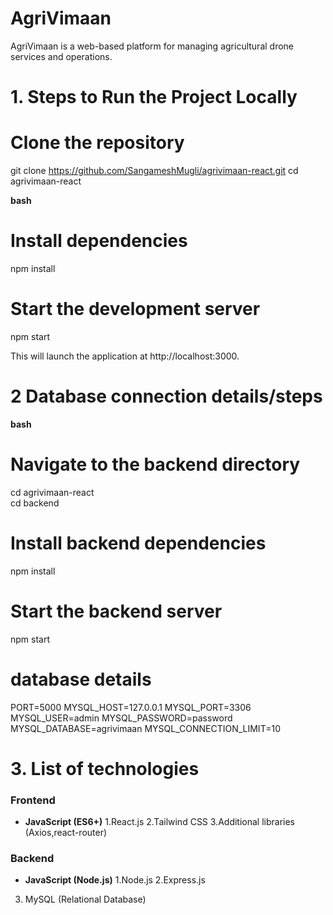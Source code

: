 # AgriVimaan

AgriVimaan is a web-based platform for managing agricultural drone services and operations.

# 1. Steps to Run the Project Locally

# Clone the repository
git clone https://github.com/SangameshMugli/agrivimaan-react.git
cd agrivimaan-react

**bash**
# Install dependencies
npm install

# Start the development server
npm start

This will launch the application at http://localhost:3000.

# 2 Database connection details/steps

**bash**
# Navigate to the backend directory
cd agrivimaan-react  
cd backend

# Install backend dependencies
npm install

# Start the backend server
npm start
# database details
PORT=5000
MYSQL_HOST=127.0.0.1
MYSQL_PORT=3306
MYSQL_USER=admin
MYSQL_PASSWORD=password
MYSQL_DATABASE=agrivimaan
MYSQL_CONNECTION_LIMIT=10

# 3. List of technologies 

### Frontend
- **JavaScript (ES6+)**
1.React.js
2.Tailwind CSS
3.Additional libraries (Axios,react-router)

### Backend
- **JavaScript (Node.js)**
1.Node.js
2.Express.js
3. MySQL (Relational Database)
